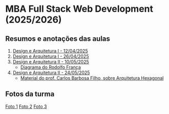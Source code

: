 # MBA Full Stack Web Development (2025/2026)

## Resumos e anotações das aulas

1. [Design e Arquitetura I - 12/04/2025](aulas/01/01-design-e-arquitetura-i.md)
2. [Design e Arquitetura I - 26/04/2025](aulas/02/02-design-e-arquitetura-i.md)
3. [Design e Arquitetura II - 10/05/2025](aulas/03/03-design-e-arquitetura-ii.md)
   - [Diagrama do Rodolfo França](aulas/03/diagrama-rodolfo-franca.pdf)
4. [Design e Arquitetura II - 24/05/2025](aulas/04/04-design-e-arquitetura-ii.md)
   - [Material do prof. Carlos Barbosa Filho, sobre Arquitetura
     Hexagonal](aulas/04/04-arquitetura-hexagonal-carlos-barbosa-filho-24-05-2025.pdf)

## Fotos da turma

[Foto 1](fotos/foto-1-12-04-2025.jpeg)
[Foto 2](fotos/foto-2-12-04-2025.jpeg)
[Foto 3](fotos/foto-3-12-04-2025.jpeg)
